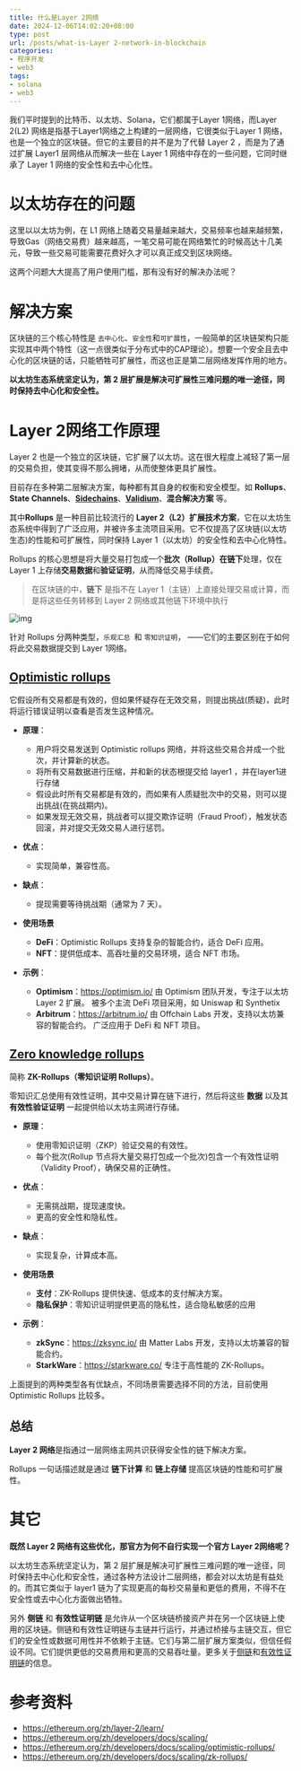 ```yaml
---
title: 什么是Layer 2网络
date: 2024-12-06T14:02:20+08:00
type: post
url: /posts/what-is-Layer 2-network-in-blockchain
categories:
- 程序开发
- web3
tags:
- solana
- web3
---
```




我们平时提到的比特币、以太坊、Solana，它们都属于Layer 1网络，而Layer 2(L2) 网络是指基于Layer1网络之上构建的一层网络，它很类似于Layer 1 网络，也是一个独立的区块链。但它的主要目的并不是为了代替 Layer 2 ，而是为了通过扩展 Layer1 层网络从而解决一些在 Layer 1 网络中存在的一些问题，它同时继承了 Layer 1 网络的安全性和去中心化性。

# 以太坊存在的问题

这里以以太坊为例，在 L1 网络上随着交易量越来越大，交易频率也越来越频繁，导致Gas（网络交易费）越来越高，一笔交易可能在网络繁忙的时候高达十几美元，导致一些交易可能需要花费好久才可以真正成交到区块网络。

这两个问题大大提高了用户使用门槛，那有没有好的解决办法呢？

# 解决方案

区块链的三个核心特性是 `去中心化`、`安全性`和`可扩展性`，一般简单的区块链架构只能实现其中两个特性（这一点很类似于分布式中的CAP理论）。想要一个安全且去中心化的区块链的话，只能牺牲可扩展性，而这也正是第二层网络发挥作用的地方。

**以太坊生态系统坚定认为，第 2 层扩展是解决可扩展性三难问题的唯一途径，同时保持去中心化和安全性。**

# Layer 2网络工作原理

Layer 2 也是一个独立的区块链，它扩展了以太坊。这在很大程度上减轻了第一层的交易负担，使其变得不那么拥堵，从而使整体更具扩展性。

目前存在多种第二层解决方案，每种都有其自身的权衡和安全模型。如 **Rollups**、**State Channels**、**[Sidechains](https://ethereum.org/zh/developers/docs/scaling/sidechains/)**、**[Validium](https://ethereum.org/zh/developers/docs/scaling/validium/)**、**混合解决方案** 等。

其中**Rollups** 是一种目前比较流行的 **Layer 2（L2）扩展技术方案**，它在以太坊生态系统中得到了广泛应用，并被许多主流项目采用。它不仅提高了区块链(以太坊生态)的性能和可扩展性，同时保持 Layer 1（以太坊）的安全性和去中心化特性。

Rollups 的核心思想是将大量交易打包成一个**批次（Rollup）**在**链下**处理，仅在 Layer 1 上存储**交易数据**和**验证证明**，从而降低交易手续费。

> 在区块链的中，**链下** 是指不在 Layer 1（主链）上直接处理交易或计算，而是将这些任务转移到 Layer 2 网络或其他链下环境中执行

![img](https://blog--static.oss-cn-shanghai.aliyuncs.com/uploads/2025/layer2-network.webp)

针对 Rollups 分两种类型，`乐观汇总 `和 `零知识证明`， ——它们的主要区别在于如何将此交易数据提交到 Layer 1网络。

## [Optimistic rollups](https://ethereum.org/developers/docs/scaling/optimistic-rollups/)

它假设所有交易都是有效的，但如果怀疑存在无效交易，则提出挑战(质疑)，此时将运行错误证明以查看是否发生这种情况。

- **原理**：

  - 用户将交易发送到 Optimistic rollups 网络，并将这些交易合并成一个批次，并计算新的状态。
  - 将所有交易数据进行压缩，并和新的状态根提交给 layer1 ，并在layer1进行存储
  - 假设此时所有交易都是有效的，而如果有人质疑批次中的交易，则可以提出挑战(在挑战期内)。
  - 如果发现无效交易，挑战者可以提交欺诈证明（Fraud Proof），触发状态回滚，并对提交无效交易人进行惩罚。

- **优点**：

  - 实现简单，兼容性高。

- **缺点**：

  - 提现需要等待挑战期（通常为 7 天）。

- **使用场景**
  - **DeFi**：Optimistic Rollups 支持复杂的智能合约，适合 DeFi 应用。
  - **NFT**：提供低成本、高吞吐量的交易环境，适合 NFT 市场。
  
- **示例**：

  - **Optimism**：https://optimism.io/ 由 Optimism 团队开发，专注于以太坊 Layer 2 扩展。 被多个主流 DeFi 项目采用，如 Uniswap 和 Synthetix
  - **Arbitrum**：https://arbitrum.io/  由 Offchain Labs 开发，支持以太坊兼容的智能合约。 广泛应用于 DeFi 和 NFT 项目。

## [Zero knowledge rollups](https://ethereum.org/developers/docs/scaling/zk-rollups/)

简称 **ZK-Rollups（零知识证明 Rollups）**。

零知识汇总使用有效性证明，其中交易计算在链下进行，然后将这些 **数据** 以及其 **有效性验证证明** 一起提供给以太坊主网进行存储。

- **原理**：
  - 使用零知识证明（ZKP）验证交易的有效性。
  - 每个批次(Rollup 节点将大量交易打包成一个批次)包含一个有效性证明（Validity Proof），确保交易的正确性。
  
- **优点**：
  - 无需挑战期，提现速度快。
  - 更高的安全性和隐私性。
  
- **缺点**：
  - 实现复杂，计算成本高。
  
- **使用场景**
  - **支付**：ZK-Rollups 提供快速、低成本的支付解决方案。
  - **隐私保护**：零知识证明提供更高的隐私性，适合隐私敏感的应用
  
- **示例**：
  - **zkSync**：https://zksync.io/ 由 Matter Labs 开发，支持以太坊兼容的智能合约。
  - **StarkWare**：https://starkware.co/ 专注于高性能的 ZK-Rollups。

上面提到的两种类型各有优缺点，不同场景需要选择不同的方法，目前使用 Optimistic Rollups 比较多。

## 总结

**Layer 2 网络**是指通过一层网络主网共识获得安全性的链下解决方案。

Rollups 一句话描述就是通过 **链下计算** 和 **链上存储** 提高区块链的性能和可扩展性。

# 其它

**既然 Layer 2 网络有这些优化，那官方为何不自行实现一个官方 Layer 2网络呢？** 

以太坊生态系统坚定认为，第 2 层扩展是解决可扩展性三难问题的唯一途径，同时保持去中心化和安全性，通过各种方法设计二层网络，都会对以太坊是有益处的。而其它类似于 layer1 链为了实现更高的每秒交易量和更低的费用，不得不在安全性或去中心化方面做出牺牲。

另外 **侧链** 和 **有效性证明链** 是允许从一个区块链桥接资产并在另一个区块链上使用的区块链。侧链和有效性证明链与主链并行运行，并通过桥接与主链交互，但它们的安全性或数据可用性并不依赖于主链。它们与第二层扩展方案类似，但信任假设不同。它们提供更低的交易费用和更高的交易吞吐量。更多关于[侧链](https://ethereum.org/zh/developers/docs/scaling/sidechains/)和[有效性证明链](https://ethereum.org/zh/developers/docs/scaling/validium/)的信息。

# 参考资料

- https://ethereum.org/zh/layer-2/learn/
- https://ethereum.org/zh/developers/docs/scaling/
- https://ethereum.org/zh/developers/docs/scaling/optimistic-rollups/
- https://ethereum.org/zh/developers/docs/scaling/zk-rollups/
